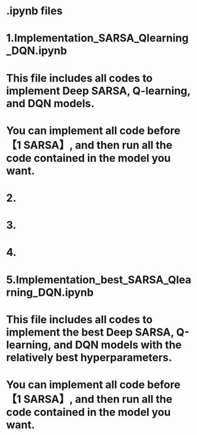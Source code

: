 # .ipynb files

# 1.Implementation_SARSA_Qlearning_DQN.ipynb
# This file includes all codes to implement Deep SARSA, Q-learning, and DQN models. 
# You can implement all code before 【1 SARSA】, and then run all the code contained in the model you want.

# 2.

# 3.

# 4.

# 5.Implementation_best_SARSA_Qlearning_DQN.ipynb
# This file includes all codes to implement the best Deep SARSA, Q-learning, and DQN models with the relatively best hyperparameters.
# You can implement all code before 【1 SARSA】, and then run all the code contained in the model you want.
